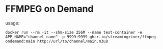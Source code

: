 # FFMPEG on Demand

usage: 
```
docker run --rm -it --shm-size 256M --name test-container -e APP_NAME="channel-name" -p 9999:9999 ghcr.io/streamingriver/ffmpeg-ondemand:main http://url/to/channel/main.m3u8
```